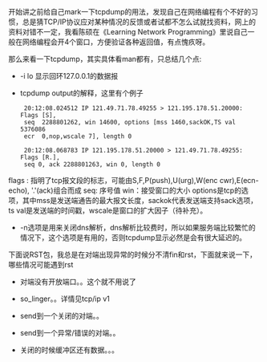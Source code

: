 开始讲之前给自己mark一下tcpdump的用法，发现自己在网络编程有个不好的习惯，总是猜TCP/IP协议应对某种情况的反馈或者试都不怎么试就找资料，网上的资料对错不一定，我看陈硕在《Learning Network Programming》里说自己一般在网络编程会开4个窗口，方便验证各种返回值，有点愧疚呀。

那么来看一下tcpdump，其实具体看man都有，只总结几个点:

-  -i  lo  显示回环127.0.0.1的数据报
-  tcpdump output的解释，这里有个例子

        20:12:08.024512 IP 121.49.71.78.49255 > 121.195.178.51.20000: Flags [S],  
        seq  2288801262, win 14600, options [mss 1460,sackOK,TS val 5376086 
        ecr  0,nop,wscale 7], length 0
  
        20:12:08.068783 IP 121.195.178.51.20000 > 121.49.71.78.49255: Flags [R.], 
        seq 0, ack 2288801263, win 0, length 0

flags :   指明了tcp报文段的标志，可能由S,F,P(push),U(urg),W(enc cwr),E(ecn-echo), '.'(ack)组合而成
seq:   序号值
win：接受窗口的大小
options是tcp的选项，其中mss是发送端通告的最大报文长度，sackok代表发送端支持sack选项， ts val是发送端的时间戳，wscale是窗口的扩大因子（待补充）。  
  
-  -n选项是用来关闭dns解析，dns解析比较费时，所以如果服务端比较繁忙的情况下，这个选项是有用的，否则tcpdump显示必然是会有很大延迟的。  
  
下面说RST包，我总是在对端出现异常的时候分不清fin和rst，下面就来说一下，哪些情况可能遇到rst  

- 对端没有开放端口。。这个就不用说了

- so_linger。。详情见tcp/ip v1

- send到一个关闭的对端。。

- send到一个异常/错误的对端。。

- 关闭的时候缓冲区还有数据。。。

<!--more-->
